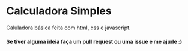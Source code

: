 # Calculadora Simples

Caluladora básica feita com html, css e javascript.

#### Se tiver alguma ideia faça um pull request ou uma issue e me ajude :)
